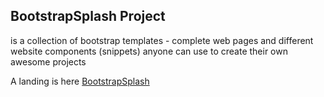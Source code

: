 ## BootstrapSplash Project
is a collection of bootstrap templates - complete web pages and different website components (snippets) anyone can use to create their own awesome projects

A landing is here [BootstrapSplash](https://nataly247.github.io/bs-site/)
